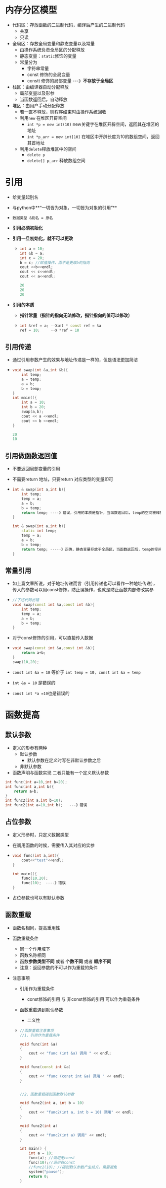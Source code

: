 # 内存分区模型

- 代码区：存放函数的二进制代码，编译后产生的二进制代码
  - 共享
  - 只读
- 全局区：存放全局变量和静态变量以及常量
  - 由操作系统负责全局区的分配释放
  - 静态变量：`static`修饰的变量
  - 常量分为
    - 字符串常量
    - const 修饰的全局变量
    - constt 修饰的局部变量 ---》**不存放于全局区**
- 栈区：由编译器自动分配释放
  - 局部变量以及形参
  - 当函数返回后，自动释放
- 堆区：由用户手动分配释放
  - 若一直不释放，则程序结束时由操作系统回收
  - 利用`new` 在堆区开辟空间
    - `int *p = new int(10)`  new关键字在堆区开辟空间，返回其在堆区的地址
    - `int *p_arr = new int[10]`  在堆区中开辟长度为10的数组空间，返回其首地址
  - 利用`delete`释放堆区中的空间
    - `delete p`   
    - `delete[] p_arr`   释放数组空间



# 引用

- 给变量起别名

- 与python中**“一切皆为对象，一切皆为对象的引用”**

- `数据类型 &别名 = 原名`

- **引用必须初始化**

- **引用一旦初始化，就不可以更改**

  - ```C++
    int a = 10;
    int &b = a;
    int c = 20;
    b = c; //赋值操作，而不是更改b的指向
    cout <<b<<endl;
    cout << c<<endl;
    cout << a<<endl;
    
    20
    20
    20
    ```

- **引用的本质**

  - **指针常量（指针的指向无法修改，指针指向的值可以修改）**

  - ```C++
    int &ref = a; --》int * const ref = &a
    ref = 10;     --》 *ref = 10
    ```

    

## 引用传递

- 通过引用参数产生的效果与地址传递是一样的，但是语法更加简洁

- ```C++
  void swap(int &a,int &b){
      int temp;
      a = temp;
      a = b;
      b = temp;
  }
  int main(){
      int a = 10;
      int b = 20;
      swap(a,b);
      cout << a <<endl;
      cout << b <<endl;
  }
  
  20
  10
  ```

  

## 引用做函数返回值

- 不要返回局部变量的引用

- 不需要return 地址，只要return 对应类型的变量即可

- ```C++
  int & swap(int a,int b){
      int temp;
      temp = a;
      a = b;
      b = temp;
      return temp; ----》错误，引用的本质是指针，当函数返回后，temp的空间被释放
  }
  
  int & swap(int a,int b){
      static int temp;
      temp = a;
      a = b;
      b = temp;
      return temp; -----》正确，静态变量存放于全局区，当函数返回后，temp的空间不会释放
  }
  ```

  

## 常量引用

- 如上篇文章所说，对于地址传递而言（引用传递也可以看作一种地址传递），传入的参数可以用const修饰，防止误操作，也就是防止函数内部修改实参

- ```c++
  //下述代码出错
  void swap(const int &a,const int &b){
      int temp;
      temp = a;
      a = b;
      b = temp;  
  }
  ```

-  对于const修饰的引用，可以直接传入数据

  - ```C++
    void swap(const int &a,const int &b){
        return a+b;
    }
    swap(10,20);
    ```

  - `const int &a = 10`  等价于 `int temp = 10, const int &a = temp`

  - `int &a = 10` 是错误的

  - `const int *a =10`也是错误的

# 函数提高

## 默认参数

- 定义的形参有两种
  - 默认参数
    - 默认参数在定义时写在非默认参数之后
  - 非默认参数
- 函数声明与函数实现 二者只能有一个定义默认参数

```c++
int func(int a=10,int b=20);
int func(int a,int b){
	return a+b;
}
int func2(int a,int b=10);
int func2(int a=10,int b);   ---》错误
```

## 占位参数

- 定义形参时，只定义数据类型

- 在调用函数的时候，需要传入其对应的实参

- ```C++
  void func(int a,int){
      cout<<"test"<<endl;
  }
  
  int main(){
      func(10,20);
      func(10);  ----》错误
  }
  ```

  

- 占位参数也可以有默认参数

## 函数重载

- 函数名相同，提高重用性

- 函数重载条件

  - 同一个作用域下
  - 函数名称相同
  - 函数**参数类型不同** 或者 **个数不同** 或者 **顺序不同**
  - 注意：返回参数的不可以作为重载的条件

- 注意事项

  - 引用作为重载条件

    - const修饰的引用 与 非const修饰的引用 可以作为重载条件

  - 函数重载遇到默认参数

    - 二义性

  - ```C++
    //函数重载注意事项
    //1、引用作为重载条件
    
    void func(int &a)
    {
    	cout << "func (int &a) 调用 " << endl;
    }
    
    void func(const int &a)
    {
    	cout << "func (const int &a) 调用 " << endl;
    }
    
    
    //2、函数重载碰到函数默认参数
    
    void func2(int a, int b = 10)
    {
    	cout << "func2(int a, int b = 10) 调用" << endl;
    }
    
    void func2(int a)
    {
    	cout << "func2(int a) 调用" << endl;
    }
    
    int main() {
    	int a = 10;
    	func(a); //调用无const
    	func(10);//调用有const
    	//func2(10); //碰到默认参数产生歧义，需要避免
    	system("pause");
    	return 0;
    }
    ```
